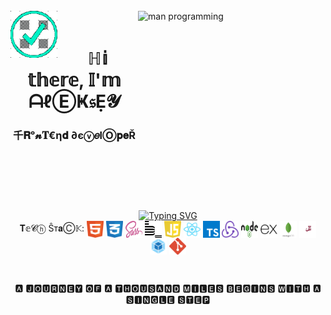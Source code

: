 <!--
**jsapro/jsapro** is a ✨ _special_ ✨ repository because its `README.md` (this file) appears on your GitHub profile.

Here are some ideas to get you started:

- 🔭 I’m currently working on ...
- 🌱 I’m currently learning ...
- 👯 I’m looking to collaborate on ...
- 🤔 I’m looking for help with ...
- 💬 Ask me about ...
- 📫 How to reach me: ...
- 😄 Pronouns: ...
- ⚡ Fun fact: ...
-->

<br/>

<img align="left" src="./images/verified.gif" alt="verified gif" height="75" width="75">

<img align="right" src="./images/programming.gif" alt="man programming" height="200" width="300">

<br/>

<h1 align="center">ℍ𝕚 𝕥𝕙𝕖𝕣𝕖, 𝕀'𝕞 ᗩℓⒺҜ𝔰Ẹ𝓨</h1>
<h3 align="center">千𝐑ᵒ𝓷𝐓€η𝐝 ∂єⓥ𝑒lⓄ𝐩𝐞Ř</h3>

&nbsp;

&nbsp;

&nbsp;

<div align="center">
  <a href="https://git.io/typing-svg"><img src="https://readme-typing-svg.demolab.com?font=Fira+Code&weight=900&duration=30000&pause=1000&color=1BFFAA&center=true&vCenter=true&width=800&height=45&lines=%7C%7C%7C%7C%7C%7C%7C%7C%7C%7C%7C%7C%7C%7C%7C%7C%7C%7C%7C%7C%7C%7C%7C%7C%7C%7C%7C%7C%7C%7C%7C%7C%7C%7C%7C%7C%7C%7C%7C%7C%7C%7C%7C%7C%7C%7C%7C%F0%9F%99%82%D6%81%D3%80%C4%85%D5%AA+%D5%A7%D6%85+%CA%82%D2%BD%D2%BD+%D5%BE%D6%85%D5%B4%F0%9F%91%8B" alt="Typing SVG" /></a>
</div>

<div align="center">
  <span align="left">𝐓𝕖𝓒ⓗ Ŝт𝐚Ⓒ𝕂: </span>
  <img align="center" src="./images/tech_icons/html-1.svg" alt="tech icon" height="27" width="27" />
  <img align="center" src="./images/tech_icons/css-3.svg" alt="tech icon" height="27" width="27" />
  <img align="center" src="./images/tech_icons/sass-1.svg" alt="tech icon" height="27" width="27" />
  <img align="center" src="./images/tech_icons/bem.svg" alt="tech icon" height="27" width="27" />
  <img align="center" src="./images/tech_icons/javascript-1.svg" alt="tech icon" height="27" width="27" />
  <img align="center" src="./images/tech_icons/react-2.svg" alt="tech icon" height="27" width="27" />
  <img align="center" src="./images/tech_icons/typescript.svg" alt="tech icon" height="27" width="27" />
  <img align="center" src="./images/tech_icons/redux.svg" alt="tech icon" height="27" width="27" />
  <img align="center" src="./images/tech_icons/nodejs-1.svg" alt="tech icon" height="27" width="27" />
  <img align="center" src="./images/tech_icons/express.svg" alt="tech icon" height="27" width="27" />
  <img align="center" src="./images/tech_icons/mongodb-icon-2.svg" alt="tech icon" height="27" width="27" />
  <img align="center" src="./images/tech_icons/jest-2.svg" alt="tech icon" height="27" width="27" />
  <img align="center" src="./images/tech_icons/webpack-icon.svg" alt="tech icon" height="27" width="27" />
  <img align="center" src="./images/tech_icons/git-icon.svg" alt="tech icon" height="27" width="27" />
</div>

&nbsp;
<div align="center">
  🅰 🅹🅾🆄🆁🅽🅴🆈 🅾🅵 🅰 🆃🅷🅾🆄🆂🅰🅽🅳 🅼🅸🅻🅴🆂 🅱🅴🅶🅸🅽🆂 🆆🅸🆃🅷 🅰 🆂🅸🅽🅶🅻🅴 🆂🆃🅴🅿
</div>




